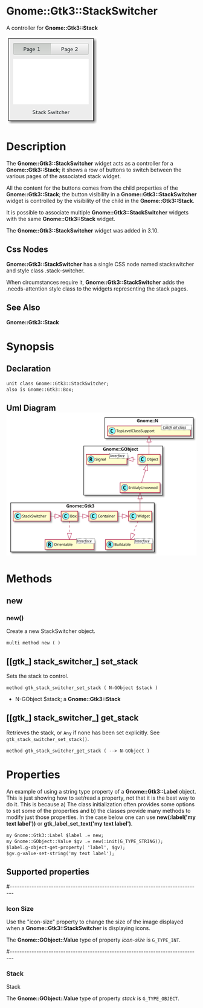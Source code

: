 Gnome::Gtk3::StackSwitcher
==========================

A controller for **Gnome::Gtk3::Stack**

![](images/stackswitcher.png)

Description
===========

The **Gnome::Gtk3::StackSwitcher** widget acts as a controller for a **Gnome::Gtk3::Stack**; it shows a row of buttons to switch between the various pages of the associated stack widget.

All the content for the buttons comes from the child properties of the **Gnome::Gtk3::Stack**; the button visibility in a **Gnome::Gtk3::StackSwitcher** widget is controlled by the visibility of the child in the **Gnome::Gtk3::Stack**.

It is possible to associate multiple **Gnome::Gtk3::StackSwitcher** widgets with the same **Gnome::Gtk3::Stack** widget.

The **Gnome::Gtk3::StackSwitcher** widget was added in 3.10.

Css Nodes
---------

**Gnome::Gtk3::StackSwitcher** has a single CSS node named stackswitcher and style class .stack-switcher.

When circumstances require it, **Gnome::Gtk3::StackSwitcher** adds the .needs-attention style class to the widgets representing the stack pages.

See Also
--------

**Gnome::Gtk3::Stack**

Synopsis
========

Declaration
-----------

    unit class Gnome::Gtk3::StackSwitcher;
    also is Gnome::Gtk3::Box;

Uml Diagram ![](plantuml/StackSwitcher.svg)
-------------------------------------------

Methods
=======

new
---

### new()

Create a new StackSwitcher object.

    multi method new ( )

[[gtk_] stack_switcher_] set_stack
----------------------------------

Sets the stack to control.

    method gtk_stack_switcher_set_stack ( N-GObject $stack )

  * N-GObject $stack; a **Gnome::Gtk3::Stack**

[[gtk_] stack_switcher_] get_stack
----------------------------------

Retrieves the stack, or `Any` if none has been set explicitly. See `gtk_stack_switcher_set_stack()`.

    method gtk_stack_switcher_get_stack ( --> N-GObject )

Properties
==========

An example of using a string type property of a **Gnome::Gtk3::Label** object. This is just showing how to set/read a property, not that it is the best way to do it. This is because a) The class initialization often provides some options to set some of the properties and b) the classes provide many methods to modify just those properties. In the case below one can use **new(:label('my text label'))** or **gtk_label_set_text('my text label')**.

    my Gnome::Gtk3::Label $label .= new;
    my Gnome::GObject::Value $gv .= new(:init(G_TYPE_STRING));
    $label.g-object-get-property( 'label', $gv);
    $gv.g-value-set-string('my text label');

Supported properties
--------------------

#-------------------------------------------------------------------------------

### Icon Size

Use the "icon-size" property to change the size of the image displayed when a **Gnome::Gtk3::StackSwitcher** is displaying icons.

The **Gnome::GObject::Value** type of property *icon-size* is `G_TYPE_INT`.

#-------------------------------------------------------------------------------

### Stack

Stack

The **Gnome::GObject::Value** type of property *stack* is `G_TYPE_OBJECT`.

